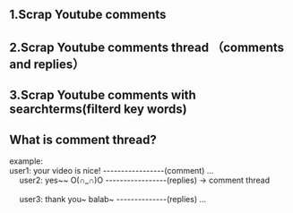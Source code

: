 ## 1.Scrap Youtube comments
## 2.Scrap Youtube comments thread （comments and replies）
## 3.Scrap Youtube comments with searchterms(filterd key words)


## What is comment thread?
example:<br />
user1: your video is nice! -----------------(comment)  ...<br />
&emsp; user2: yes~~ O(∩_∩)O   -----------------(replies)     →   comment thread  <br />      
&emsp; user3: thank you~ balab~  --------------(replies)  ...<br />

